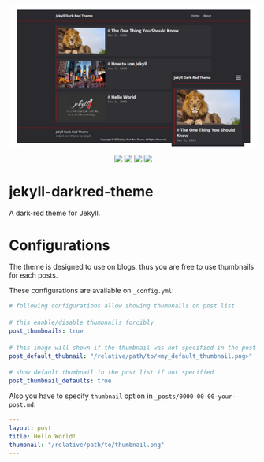 ![IMAGE](image.png)

<p align="center">
  <img src="https://img.shields.io/travis/kkent030315/jekyll-darkred-theme?style=for-the-badge">
  <img src="https://img.shields.io/gem/v/jekyll-darkred-theme?style=for-the-badge">
  <img src="https://img.shields.io/github/license/kkent030315/jekyll-darkred-theme?style=for-the-badge">
  <img src="https://img.shields.io/github/issues/kkent030315/jekyll-darkred-theme?style=for-the-badge">
</p>

# jekyll-darkred-theme
A dark-red theme for Jekyll.

# Configurations

The theme is designed to use on blogs, thus you are free to use thumbnails for each posts.

These configurations are available on `_config.yml`:

```yml
# following configurations allow showing thumbnails on post list

# this enable/disable thumbnails forcibly
post_thumbnails: true

# this image will shown if the thumbnail was not specified in the post
post_default_thubnail: "/relative/path/to/<my_default_thumbnail.png>"

# show default thumbnail in the post list if not specified
post_thumbnail_defaults: true
```

Also you have to specify `thumbnail` option in `_posts/0000-00-00-your-post.md`:

```yml
---
layout: post
title: Hello World!
thumbnail: "/relative/path/to/thumbnail.png"
---
```